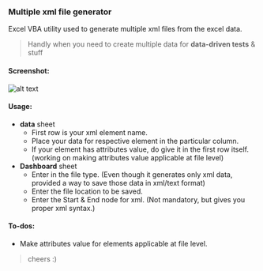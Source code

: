 ### Multiple xml file generator 
Excel VBA utility used to generate multiple xml files from the excel data.

> Handly when you need to create multiple data for **data-driven tests** & stuff

#### Screenshot: 
![alt text][logo]

#### Usage:
- **data** sheet
	- First row is your xml element name.
	- Place your data for respective element in the particular column.
	- If your element has attributes value, do give it in the first row itself. (working on making attributes value applicable at file level)
- **Dashboard** sheet
	- Enter in the file type. (Even though it generates only xml data, provided a way to save those data in xml/text format)
	- Enter the file location to be saved.
	- Enter the Start & End node for xml. (Not mandatory, but gives you proper xml syntax.)

#### To-dos:
- Make attributes value for elements applicable at file level.

> cheers :)

[logo]: https://raw.githubusercontent.com/sridhareaswaran/master/img/QC.png "excel face"